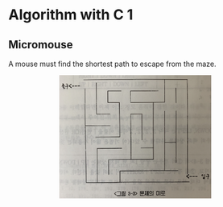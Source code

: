 # Algorithm with C 1
## Micromouse
A mouse must find the shortest path to escape from the maze.
<p align="center"><img src="images/micromouse_maze.png" width="60%" height="60%"/></p>